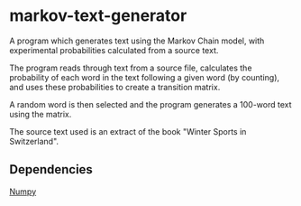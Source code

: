 # markov-text-generator
A program which generates text using the Markov Chain model, with experimental probabilities calculated from a source text.

The program reads through text from a source file, calculates the probability of each word in the text following a given word (by counting), and uses these probabilities to create a transition matrix.

A random word is then selected and the program generates a 100-word text using the matrix.

The source text used is an extract of the book "Winter Sports in Switzerland".

## Dependencies

[Numpy](https://github.com/numpy/numpy)
